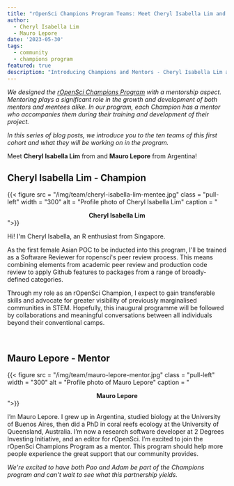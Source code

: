 ```yaml
---
title: "rOpenSci Champions Program Teams: Meet Cheryl Isabella Lim and Mauro Lepore"
author:
  - Cheryl Isabella Lim
  - Mauro Lepore
date: '2023-05-30'
tags:
  - community
  - champions program
featured: true
description: "Introducing Champions and Mentors - Cheryl Isabella Lim and Mauro Lepore"
---
```


*We designed the [rOpenSci Champions Program](/champions/) with a mentorship aspect. Mentoring plays a significant role in the growth and development of both mentors and mentees alike. In our program, each Champion has a mentor who accompanies them during their training and development of their project.*

*In this series of blog posts, we introduce you to the ten teams of this first cohort and what they will be working on in the program.*

Meet **Cheryl Isabella Lim** from  and **Mauro Lepore** from Argentina!


## Cheryl Isabella Lim - Champion

{{< figure src = "/img/team/cheryl-isabella-lim-mentee.jpg" class = "pull-left" width = "300" alt = "Profile photo of Cheryl Isabella Lim" caption = "<center><strong>Cheryl Isabella Lim</strong></center>">}}

Hi! I'm Cheryl Isabella, an R enthusiast from Singapore. 

As the first female Asian POC to be inducted into this program, I'll be trained as a Software Reviewer for ropensci's peer review process. This means combining elements from academic peer review and production code review to apply Github features to packages from a range of broadly-defined categories. 

Through my role as an rOpenSci Champion, I expect to gain transferable skills and advocate for greater visibility of previously marginalised communities in STEM. Hopefully, this inaugural programme will be followed by collaborations and meaningful conversations between all individuals beyond their conventional camps.

</br>

## Mauro Lepore - Mentor

{{< figure src = "/img/team/mauro-lepore-mentor.jpg" class = "pull-left" width = "300" alt = "Profile photo of Mauro Lepore" caption = "<center><strong>Mauro Lepore</strong></center>">}}

I’m Mauro Lepore. I grew up in Argentina, studied biology at the University of Buenos Aires, then did a PhD in coral reefs ecology at the University of Queensland, Australia.  I’m now a research software developer at 2 Degrees Investing Initiative, and an editor for rOpenSci. I’m excited to join the rOpenSci Champions Program as a mentor. This program should help more people experience the great support that our community provides.

_We're excited to have both Pao and Adam be part of the Champions program and can't wait to see what this partnership yields._ 
